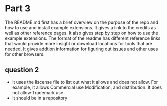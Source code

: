 # Part 3
The README.md first has a brief overview on the purpose of the repo and how to use and install example extensions. It gives a link to the credits as well as other reference pages. It also gives step by step on how to use the example extensions. The format of the readme has different reference links that would provide more insight or download locations for tools that are needed. It gives addtion information for figuring out issues and other uses for other browsers.

## question 2
- it uses the liscense file to list out what it allows and does not allow. For example, it allows Commercial use
Modification, and distribution. It does not allow Trademark use
- it should be in a repository
